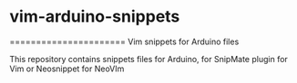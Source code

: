 # vim-arduino-snippets
======================
Vim snippets for Arduino files

This repository contains snippets files for Arduino, for SnipMate plugin for Vim or Neosnippet for NeoVIm

